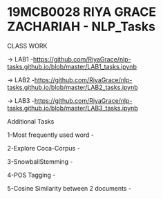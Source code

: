 # 19MCB0028 RIYA GRACE ZACHARIAH - NLP_Tasks

CLASS WORK
 
 -> LAB1 -https://github.com/RiyaGrace/nlp-tasks.github.io/blob/master/LAB1_tasks.ipynb
 
 -> LAB2 -https://github.com/RiyaGrace/nlp-tasks.github.io/blob/master/LAB2_tasks.ipynb
 
 -> LAB3 -https://github.com/RiyaGrace/nlp-tasks.github.io/blob/master/LAB3_tasks.ipynb

Additional Tasks

1-Most frequently used word - 

2-Explore Coca-Corpus        - 

3-SnowballStemming           - 

4-POS Tagging                - 

5-Cosine Similarity between 2 documents -
